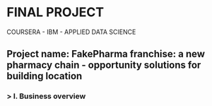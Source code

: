 # FINAL PROJECT  
COURSERA - IBM - APPLIED DATA SCIENCE

##  Project name: **FakePharma franchise**:  a new pharmacy chain - opportunity solutions for building location

### > I. Business overview
>>
<!--stackedit_data:
eyJoaXN0b3J5IjpbLTE4NzAxNzQ3ODBdfQ==
-->